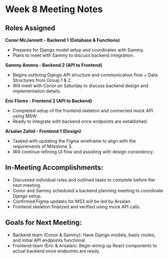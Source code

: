 # Week 8 Meeting Notes  

## Roles Assigned  
**Conor McJannett - Backend 1 (Database & Functions)**  
- Prepares for Django model setup and coordinates with Sammy.  
- Plans to meet with Sammy to discuss backend integration.  

**Sammy Ammra - Backend 2 (API to Frontend)**  
- Begins outlining Django API structure and communication flow + Data Structures from Group 1 & 2.  
- Will meet with Conor on Saturday to discuss backend design and implementation details.  

**Eric Flores - Frontend 2 (API to Backend)**  
- Completed setup of the frontend skeleton and connected mock API using MSW.  
- Ready to integrate with backend once endpoints are established.  

**Arsalan Zahid - Frontend 1 (Design)**  
- Tasked with updating the Figma wireframe to align with the requirements of Milestone 3.  
- Will continue refining UI flow and assisting with design consistency.  

## In-Meeting Accomplishments:  
- Discussed individual roles and outlined tasks to complete before the next meeting.  
- Conor and Sammy scheduled a backend planning meeting to coordinate Django setup.  
- Confirmed Figma updates for MS3 will be led by Arsalan.  
- Frontend skeleton finalized and verified using mock API calls.  

## Goals for Next Meeting:  
- Backend team (Conor & Sammy): Have Django models, basic routes, and initial API endpoints functional.  
- Frontend team (Eric & Arsalan): Begin wiring up React components to actual backend once endpoints are ready. 

